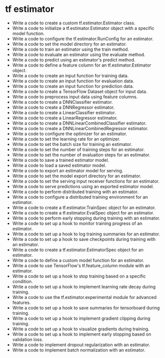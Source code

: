 # tf estimator

- Write a code to create a custom tf.estimator.Estimator class.
- Write a code to initialize a tf.estimator.Estimator object with a specific model function.
- Write a code to configure the tf.estimator.RunConfig for an estimator.
- Write a code to set the model directory for an estimator.
- Write a code to train an estimator using the train method.
- Write a code to evaluate an estimator using the evaluate method.
- Write a code to predict using an estimator's predict method.
- Write a code to define a feature column for an tf.estimator.Estimator object.
- Write a code to create an input function for training data.
- Write a code to create an input function for evaluation data.
- Write a code to create an input function for prediction data.
- Write a code to create a TensorFlow Dataset object for input data.
- Write a code to preprocess input data using feature columns.
- Write a code to create a DNNClassifier estimator.
- Write a code to create a DNNRegressor estimator.
- Write a code to create a LinearClassifier estimator.
- Write a code to create a LinearRegressor estimator.
- Write a code to create a DNNLinearCombinedClassifier estimator.
- Write a code to create a DNNLinearCombinedRegressor estimator.
- Write a code to configure the optimizer for an estimator.
- Write a code to set the learning rate for an optimizer.
- Write a code to set the batch size for training an estimator.
- Write a code to set the number of training steps for an estimator.
- Write a code to set the number of evaluation steps for an estimator.
- Write a code to save a trained estimator model.
- Write a code to load a saved estimator model.
- Write a code to export an estimator model for serving.
- Write a code to set the model export directory for an estimator.
- Write a code to set the serving input receiver functions for an estimator.
- Write a code to serve predictions using an exported estimator model.
- Write a code to perform distributed training with an estimator.
- Write a code to configure a distributed training environment for an estimator.
- Write a code to create a tf.estimator.TrainSpec object for an estimator.
- Write a code to create a tf.estimator.EvalSpec object for an estimator.
- Write a code to perform early stopping during training with an estimator.
- Write a code to set up a hook to monitor training progress of an estimator.
- Write a code to set up a hook to log training summaries for an estimator.
- Write a code to set up a hook to save checkpoints during training with an estimator.
- Write a code to create a tf.estimator.EstimatorSpec object for an estimator.
- Write a code to define a custom model function for an estimator.
- Write a code to use TensorFlow's tf.feature_column module with an estimator.
- Write a code to set up a hook to stop training based on a specific condition.
- Write a code to set up a hook to implement learning rate decay during training.
- Write a code to use the tf.estimator.experimental module for advanced features.
- Write a code to set up a hook to save summaries for tensorboard during training.
- Write a code to set up a hook to implement gradient clipping during training.
- Write a code to set up a hook to visualize gradients during training.
- Write a code to set up a hook to implement early stopping based on validation loss.
- Write a code to implement dropout regularization with an estimator.
- Write a code to implement batch normalization with an estimator.